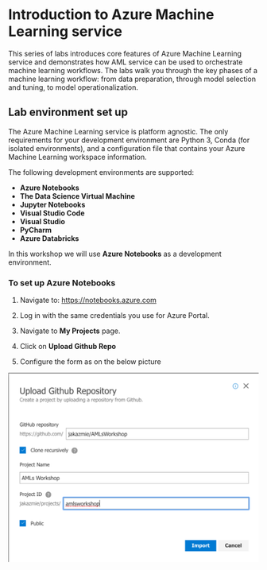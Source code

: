 # Introduction to Azure Machine Learning service
This series of labs introduces core features of Azure Machine Learning service and demonstrates how AML service can be used to orchestrate machine learning workflows. The labs  walk you through the key phases of a machine learning workflow: from data preparation, through model selection and tuning, to model operationalization.


## Lab environment set up

The Azure Machine Learning service is platform agnostic. The only requirements for your development environment are Python 3, Conda (for isolated environments), and a configuration file that contains your Azure Machine Learning workspace information.

The following development environments are supported: 
- **Azure Notebooks**
- **The Data Science Virtual Machine**
- **Jupyter Notebooks**
- **Visual Studio Code**
- **Visual Studio**
- **PyCharm**
- **Azure Databricks**

In this workshop we will use **Azure Notebooks** as a development environment.

### To set up Azure Notebooks

1. Navigate to: https://notebooks.azure.com

2. Log in with the same credentials you use for Azure Portal.

3. Navigate to **My Projects** page.

4. Click on **Upload Github Repo**

5. Configure the form as on the below picture

![Azure Notebooks](https://github.com/jakazmie/images-for-hands-on-labs/raw/master/azurenotebooks.png)




